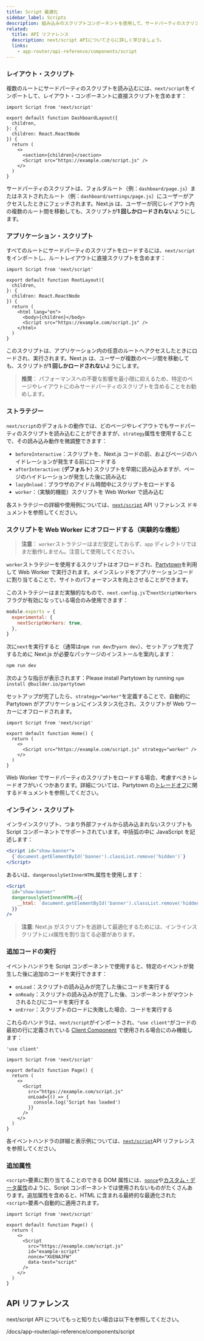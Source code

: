 ```yaml
---
title: Script 最適化
sidebar_label: Scripts
description: 組み込みのスクリプトコンポーネントを使用して、サードパーティのスクリプトを最適化します。
related:
  title: API リファレンス
  description: next/script APIについてさらに詳しく学びましょう。
  links:
    - app-router/api-reference/components/script
---
```


### レイアウト・スクリプト

複数のルートにサードパーティのスクリプトを読み込むには、`next/script`をインポートして、レイアウト・コンポーネントに直接スクリプトを含めます：

```tsx title="app/dashboard/layout.tsx"
import Script from 'next/script'

export default function DashboardLayout({
  children,
}: {
  children: React.ReactNode
}) {
  return (
    <>
      <section>{children}</section>
      <Script src="https://example.com/script.js" />
    </>
  )
}
```

<!-- textlint-disable -->

サードパーティのスクリプトは、フォルダルート（例：`dashboard/page.js`）またはネストされたルート（例：`dashboard/settings/page.js`）にユーザーがアクセスしたときにフェッチされます。Next.js は、ユーザーが同じレイアウト内の複数のルート間を移動しても、スクリプトが**1 回しかロードされない**ようにします。

<!-- textlint-enable -->

### アプリケーション・スクリプト

すべてのルートにサードパーティのスクリプトをロードするには、`next/script`をインポートし、ルートレイアウトに直接スクリプトを含めます：

```tsx title="app/layout.tsx"
import Script from 'next/script'

export default function RootLayout({
  children,
}: {
  children: React.ReactNode
}) {
  return (
    <html lang="en">
      <body>{children}</body>
      <Script src="https://example.com/script.js" />
    </html>
  )
}
```

このスクリプトは、アプリケーション内の任意のルートへアクセスしたときにロードされ、実行されます。Next.js は、ユーザーが複数のページ間を移動しても、スクリプトが**1 回しかロードされない**ようにします。

> **推奨**： パフォーマンスへの不要な影響を最小限に抑えるため、特定のページやレイアウトにのみサードパーティのスクリプトを含めることをお勧めします。

### ストラテジー

`next/script`のデフォルトの動作では、どのページやレイアウトでもサードパーティのスクリプトを読み込むことができますが、`strategy`属性を使用することで、その読み込み動作を微調整できます：

- `beforeInteractive`：スクリプトを、Next.js コードの前、およびページのハイドレーションが発生する前にロードする
- `afterInteractive`: (**デフォルト**) スクリプトを早期に読み込みますが、ページのハイドレーションが発生した後に読み込む
- `lazyOnload`：ブラウザのアイドル時間中にスクリプトをロードする
- `worker`：（実験的機能）スクリプトを Web Worker で読み込む

各ストラテジーの詳細や使用例については、[`next/script`](/docs/app-router/api-reference/components/script#strategy) API リファレンス ドキュメントを参照してください。

### スクリプトを Web Worker にオフロードする（実験的な機能）

> **注意**： `worker`ストラテジーはまだ安定しておらず、`app` ディレクトリではまだ動作しません。注意して使用してください。

`worker`ストラテジーを使用するスクリプトはオフロードされ、[Partytown](https://partytown.builder.io/)を利用して Web Worker で実行されます。メインスレッドをアプリケーションコードに割り当てることで、サイトのパフォーマンスを向上させることができます。

このストラテジーはまだ実験的なもので、`next.config.js`で`nextScriptWorkers`フラグが有効になっている場合のみ使用できます：

```js title="next.config.js"
module.exports = {
  experimental: {
    nextScriptWorkers: true,
  },
}
```

次に`next`を実行すると（通常は`npm run dev`か`yarn dev`）、セットアップを完了するために Next.js が必要なパッケージのインストールを案内します：

```bash title="Terminal"
npm run dev
```

次のような指示が表示されます：Please install Partytown by running `npm install @builder.io/partytown`

セットアップが完了したら、`strategy="worker"`を定義することで、自動的に Partytown がアプリケーションにインスタンス化され、スクリプトが Web ワーカーにオフロードされます。

```tsx title="pages/home/tsx"
import Script from 'next/script'

export default function Home() {
  return (
    <>
      <Script src="https://example.com/script.js" strategy="worker" />
    </>
  )
}
```

Web Worker でサードパーティのスクリプトをロードする場合、考慮すべきトレードオフがいくつかあります。詳細については、Partytown の[トレードオフ](https://partytown.builder.io/trade-offs)に関するドキュメントを参照してください。

### インライン・スクリプト

インラインスクリプト、つまり外部ファイルから読み込まれないスクリプトも Script コンポーネントでサポートされています。中括弧の中に JavaScript を記述します：

```jsx
<Script id="show-banner">
  {`document.getElementById('banner').classList.remove('hidden')`}
</Script>
```

あるいは、`dangerouslySetInnerHTML`属性を使用します：

```jsx
<Script
  id="show-banner"
  dangerouslySetInnerHTML={{
    __html: `document.getElementById('banner').classList.remove('hidden')`,
  }}
/>
```

> **注意**: Next.js がスクリプトを追跡して最適化するためには、インラインスクリプトに`id`属性を割り当てる必要があります。

### 追加コードの実行

イベントハンドラを Script コンポーネントで使用すると、特定のイベントが発生した後に追加のコードを実行できます：

- `onLoad`：スクリプトの読み込みが完了した後にコードを実行する
- `onReady`：スクリプトの読み込みが完了した後、コンポーネントがマウントされるたびにコードを実行する
- `onError`：スクリプトのロードに失敗した場合、コードを実行する

これらのハンドラは、`next/script`がインポートされ、`"use client"`がコードの最初の行に定義されている [Client Component](/docs/app-router/building-your-application/rendering/client-components) で使用される場合にのみ機能します：

```tsx title="app/page.tsx"
'use client'

import Script from 'next/script'

export default function Page() {
  return (
    <>
      <Script
        src="https://example.com/script.js"
        onLoad={() => {
          console.log('Script has loaded')
        }}
      />
    </>
  )
}
```

各イベントハンドラの詳細と表示例については、[`next/script`](/docs/app-router/api-reference/components/script#onload)API リファレンスを参照してください。

### 追加属性

`<script>`要素に割り当てることのできる DOM 属性には、[`nonce`](https://developer.mozilla.org/en-US/docs/Web/HTML/Global_attributes/nonce)や[カスタム・データ属性](https://developer.mozilla.org/en-US/docs/Web/HTML/Global_attributes/data-*)のように、Script コンポーネントでは使用されないものがたくさんあります。追加属性を含めると、HTML に含まれる最終的な最適化された`<script>`要素へ自動的に適用されます。

```tsx title="app/page.tsx"
import Script from 'next/script'

export default function Page() {
  return (
    <>
      <Script
        src="https://example.com/script.js"
        id="example-script"
        nonce="XUENAJFW"
        data-test="script"
      />
    </>
  )
}
```

## API リファレンス

next/script API についてもっと知りたい場合は以下を参照してください。

/docs/app-router/api-reference/components/script
